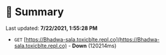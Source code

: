 # 📖 Summary
Last updated: **7/22/2021, 1:55:28 PM**

- `GET` [https://Bhadwa-sala.toxicblte.repl.co](https://Bhadwa-sala.toxicblte.repl.co) - **Down** (120214ms)
